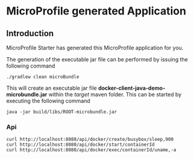 # MicroProfile generated Application

## Introduction

MicroProfile Starter has generated this MicroProfile application for you.

The generation of the executable jar file can be performed by issuing the following command

    ./gradlew clean microBundle

This will create an executable jar file **docker-client-java-demo-microbundle.jar** within the _target_ maven folder.
This can be started by executing the following command

    java -jar build/libs/ROOT-microbundle.jar

### Api

    curl http://localhost:8080/api/docker/create/busybox/sleep,900
    curl http://localhost:8080/api/docker/start/containerId
    curl http://localhost:8080/api/docker/exec/containerId/uname,-a